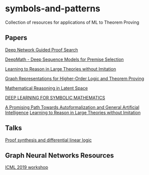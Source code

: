 # symbols-and-patterns
Collection of resources for applications of ML to Theorem Proving

## Papers
[Deep Network Guided Proof Search](https://arxiv.org/pdf/1701.06972.pdf)

[DeepMath - Deep Sequence Models for Premise Selection](https://arxiv.org/pdf/1606.04442.pdf)

[Learning to Reason in Large Theories without Imitation](https://arxiv.org/pdf/1905.10501.pdf)

[Graph Representations for Higher-Order Logic and Theorem Proving](https://arxiv.org/abs/1905.10006)

[Mathematical Reasoning in Latent Space](https://arxiv.org/pdf/1909.11851v1.pdf)

[DEEP LEARNING FOR SYMBOLIC MATHEMATICS](https://openreview.net/pdf?id=S1eZYeHFDS)

[A Promising Path Towards Autoformalization and General Artificial Intelligence](https://00e9e64baccdd420c5dfd170aebe9960e95595e9f43022d26a-apidata.googleusercontent.com/download/storage/v1/b/deepmath/o/Autoformalization.pdf?qk=AD5uMEt6Qt6vZ_a3KWd94nk30v2iFVDV9bEduLk_xn63TOAX87xG6tB03bpC_nm_4R-P3qa_06_tQw_teYEwRiAuuPUaZGgwq-IEwo7d0wEUWL6Hj4NkqF8J9_5x_p3WIcLYyjPeZ_XQGwFeYz865mHuyqlkegJeBfdWzCkdvxYt5gWlWOISIuv16gF55y3QvP0o3n4SQVkTYnl27h-5ptAW6M4C9bpF3LMgbqIudpxWwesjF7dTEDUJ8zf908CRPCfkJKFplhglBBUOYm296xUbSakdjdee4m1-kXyF7FS9OmY4Llq4pFQMEFr0S9UO3aACqz8KQ03jhDupQPTo-wP-L2wPO6eY7KynfJEawiATR_czRx__clKpaXXOjHg3N0SzvSSaL1cF9XD6ViDCzRLGy2kKQDZ3MozoiaSjgqJkdySfxVXt1CZ-t36OoB-i0preJZ67IkCJPJGsKeM97EU-HjeFBySvlbFLzdHvlBdMvGMHYenO4kCtKXIbcawAuPPjV10xXa1Te_a9gpkAFSwomeCxNsCFv11iRKaBeneSXW32RXxR5o1z4d-Y6B50S58euSVKuTkBW2OHVfld2yeJ8hzfYRq7PwZBCVY6EdvlyNqSJ91z1Dpmmd7fmUYkNPbvOCGQxJdqVW3AadBLa0QzoJoT0UxefLPSI6Jz--n37-bxkVu5e375np-VTfrnIXc4kqzZaIltRiHyE6I0ONXMVwBgX1wEnHATgkMcU9Ugt_ht2GdCX9JrphPJJ_Rz0uAwsPcjvS3JcoJXCrKNdVxYoTKhyTYb0bckrKxRn1xJa5n8E1pXZ-w)
[Learning to Reason in Large Theories without Imitation](https://arxiv.org/abs/1905.10501)
## Talks
[Proof synthesis and differential linear logic](https://www.youtube.com/watch?v=IW4LjjAWrO4)

## Graph Neural Networks Resources
[ICML 2019 workshop](https://graphreason.github.io/schedule.html)
